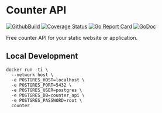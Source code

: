 # Counter API

[![GithubBuild](https://img.shields.io/github/workflow/status/counterapi/counterapi/Code%20Check)](http://pkg.go.dev/github.com/counterapi/counterapi)
[![Coverage Status](https://coveralls.io/repos/github/counterapi/counterapi/badge.svg?branch=master)](https://coveralls.io/github/counterapi/counterapi?branch=master)
[![Go Report Card](https://goreportcard.com/badge/github.com/counterapi/counterapi)](https://goreportcard.com/report/github.com/counterapi/counterapi)
[![GoDoc](https://img.shields.io/badge/pkg.go.dev-doc-blue)](http://pkg.go.dev/github.com/counterapi/counterapi)

Free counter API for your static website or application.

## Local Development

```shell
docker run -ti \
  --network host \
  -e POSTGRES_HOST=localhost \
  -e POSTGRES_PORT=5432 \
  -e POSTGRES_USER=postgres \
  -e POSTGRES_DB=counter_api \
  -e POSTGRES_PASSWORD=root \
  counter
```